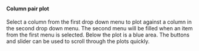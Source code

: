 <h4>Column pair plot</h4>
Select a column from the first drop down menu to plot against a column in the
second drop down menu. The second menu will be filled when an item from the
first menu is selected. Below the plot is a blue area. The buttons and slider
can be used to scroll through the plots quickly.
